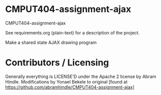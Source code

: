 CMPUT404-assignment-ajax
==============================

CMPUT404-assignment-ajax

See requirements.org (plain-text) for a description of the project.

Make a shared state AJAX drawing program

Contributors / Licensing
========================

Generally everything is LICENSE'D under the Apache 2 license by Abram Hindle.
Modifications by Yonael Bekele to original [found at https://github.com/abramhindle/CMPUT404-assignment-ajax] 
